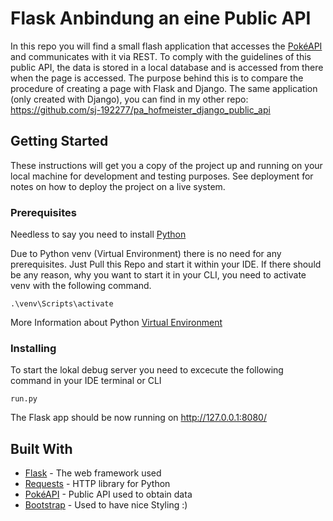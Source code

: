 # Flask Anbindung an eine Public API

In this repo you will find a small flash application that accesses the [PokéAPI](https://pokeapi.co) and communicates with it via REST. To comply with the guidelines of this public API, the data is stored in a local database and is accessed from there when the page is accessed.
The purpose behind this is to compare the procedure of creating a page with Flask and Django. The same application (only created with Django), you can find in my other repo: https://github.com/sj-192277/pa_hofmeister_django_public_api

## Getting Started

These instructions will get you a copy of the project up and running on your local machine for development and testing purposes. See deployment for notes on how to deploy the project on a live system.

### Prerequisites

Needless to say you need to install [Python](https://www.python.org)

Due to Python venv (Virtual Environment) there is no need for any prerequisites. Just Pull this Repo and start it within your IDE. If there should be any reason, why you want to start it in your CLI, you need to activate venv with the following command.

```
.\venv\Scripts\activate
```

More Information about Python [Virtual Environment](https://packaging.python.org/guides/installing-using-pip-and-virtual-environments/)

### Installing

To start the lokal debug server you need to excecute the following command in your IDE terminal or CLI

```
run.py
```

The Flask app should be now running on http://127.0.0.1:8080/ 

## Built With

* [Flask](https://flask.palletsprojects.com/en/1.1.x/) - The web framework used
* [Requests](https://requests.readthedocs.io/en/master/) - HTTP library for Python
* [PokéAPI](https://pokeapi.co) - Public API used to obtain data
* [Bootstrap](https://getbootstrap.com) - Used to have nice Styling :)
